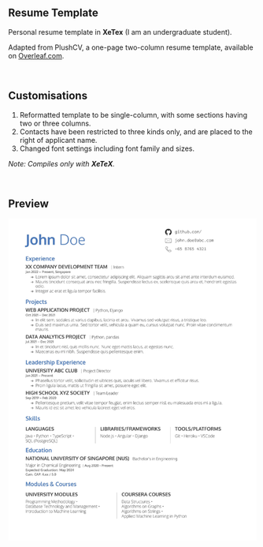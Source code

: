 ## Resume Template
Personal resume template in **XeTex** (I am an undergraduate student).

Adapted from PlushCV, a one-page two-column resume template, available on [Overleaf.com](https://www.overleaf.com/latex/templates/plushcv/jybpnsftmdkf).

<br>

## Customisations
1. Reformatted template to be single-column, with some sections having two or three columns.
2. Contacts have been restricted to three kinds only, and are placed to the right of applicant name.
3. Changed font settings including font family and sizes.

*Note: Compiles only with **XeTeX**.*

<br>

## Preview
![alt text](https://github.com/zsb258/ResumeTemplate/blob/master/preview.jpg?raw=true)
<!-- ![alt text](preview.jpg) -->